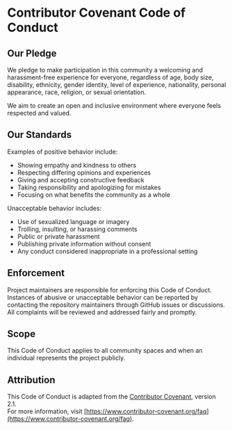 # Contributor Covenant Code of Conduct

## Our Pledge
We pledge to make participation in this community a welcoming and harassment-free experience for everyone, regardless of age, body size, disability, ethnicity, gender identity, level of experience, nationality, personal appearance, race, religion, or sexual orientation.

We aim to create an open and inclusive environment where everyone feels respected and valued.

## Our Standards
Examples of positive behavior include:
- Showing empathy and kindness to others  
- Respecting differing opinions and experiences  
- Giving and accepting constructive feedback  
- Taking responsibility and apologizing for mistakes  
- Focusing on what benefits the community as a whole  

Unacceptable behavior includes:
- Use of sexualized language or imagery  
- Trolling, insulting, or harassing comments  
- Public or private harassment  
- Publishing private information without consent  
- Any conduct considered inappropriate in a professional setting  

## Enforcement
Project maintainers are responsible for enforcing this Code of Conduct.  
Instances of abusive or unacceptable behavior can be reported by contacting the repository maintainers through GitHub issues or discussions.  
All complaints will be reviewed and addressed fairly and promptly.

## Scope
This Code of Conduct applies to all community spaces and when an individual represents the project publicly.

## Attribution
This Code of Conduct is adapted from the [Contributor Covenant](https://www.contributor-covenant.org), version 2.1.  
For more information, visit [https://www.contributor-covenant.org/faq](https://www.contributor-covenant.org/faq).
